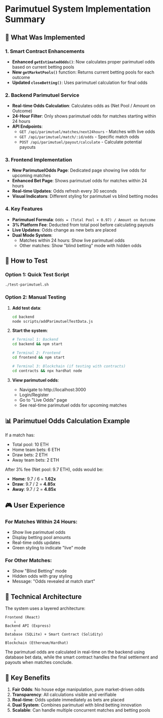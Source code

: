 # Parimutuel System Implementation Summary

## 🎯 What Was Implemented

### 1. Smart Contract Enhancements
- **Enhanced `getEstimatedOdds()`**: Now calculates proper parimutuel odds based on current betting pools
- **New `getMarketPools()`** function: Returns current betting pools for each outcome
- **Updated `closeBetting()`**: Uses parimutuel calculation for final odds

### 2. Backend Parimutuel Service
- **Real-time Odds Calculation**: Calculates odds as (Net Pool / Amount on Outcome)
- **24-Hour Filter**: Only shows parimutuel odds for matches starting within 24 hours
- **API Endpoints**:
  - `GET /api/parimutuel/matches/next24hours` - Matches with live odds
  - `GET /api/parimutuel/match/:id/odds` - Specific match odds
  - `POST /api/parimutuel/payout/calculate` - Calculate potential payouts

### 3. Frontend Implementation
- **New ParimutuelOdds Page**: Dedicated page showing live odds for upcoming matches
- **Enhanced Bet Page**: Shows parimutuel odds for matches within 24 hours
- **Real-time Updates**: Odds refresh every 30 seconds
- **Visual Indicators**: Different styling for parimutuel vs blind betting modes

### 4. Key Features
- **Parimutuel Formula**: `Odds = (Total Pool × 0.97) / Amount on Outcome`
- **3% Platform Fee**: Deducted from total pool before calculating payouts
- **Live Updates**: Odds change as new bets are placed
- **Dual Mode System**: 
  - Matches within 24 hours: Show live parimutuel odds
  - Other matches: Show "blind betting" mode with hidden odds

## 🚀 How to Test

### Option 1: Quick Test Script
```bash
./test-parimutuel.sh
```

### Option 2: Manual Testing
1. **Add test data**:
   ```bash
   cd backend
   node scripts/addParimutuelTestData.js
   ```

2. **Start the system**:
   ```bash
   # Terminal 1: Backend
   cd backend && npm start
   
   # Terminal 2: Frontend  
   cd frontend && npm start
   
   # Terminal 3: Blockchain (if testing with contracts)
   cd contracts && npx hardhat node
   ```

3. **View parimutuel odds**:
   - Navigate to http://localhost:3000
   - Login/Register
   - Go to "Live Odds" page
   - See real-time parimutuel odds for upcoming matches

## 📊 Parimutuel Odds Calculation Example

If a match has:
- Total pool: 10 ETH
- Home team bets: 6 ETH
- Draw bets: 2 ETH  
- Away team bets: 2 ETH

After 3% fee (Net pool: 9.7 ETH), odds would be:
- **Home**: 9.7 / 6 = **1.62x**
- **Draw**: 9.7 / 2 = **4.85x**
- **Away**: 9.7 / 2 = **4.85x**

## 🎮 User Experience

### For Matches Within 24 Hours:
- Show live parimutuel odds
- Display betting pool amounts
- Real-time odds updates
- Green styling to indicate "live" mode

### For Other Matches:
- Show "Blind Betting" mode
- Hidden odds with gray styling
- Message: "Odds revealed at match start"

## 🔧 Technical Architecture

The system uses a layered architecture:

```
Frontend (React)
    ↓
Backend API (Express)
    ↓
Database (SQLite) + Smart Contract (Solidity)
    ↓
Blockchain (Ethereum/Hardhat)
```

The parimutuel odds are calculated in real-time on the backend using database bet data, while the smart contract handles the final settlement and payouts when matches conclude.

## 🎯 Key Benefits

1. **Fair Odds**: No house edge manipulation, pure market-driven odds
2. **Transparency**: All calculations visible and verifiable
3. **Real-time**: Odds update immediately as bets are placed
4. **Dual System**: Combines parimutuel with blind betting innovation
5. **Scalable**: Can handle multiple concurrent matches and betting pools
